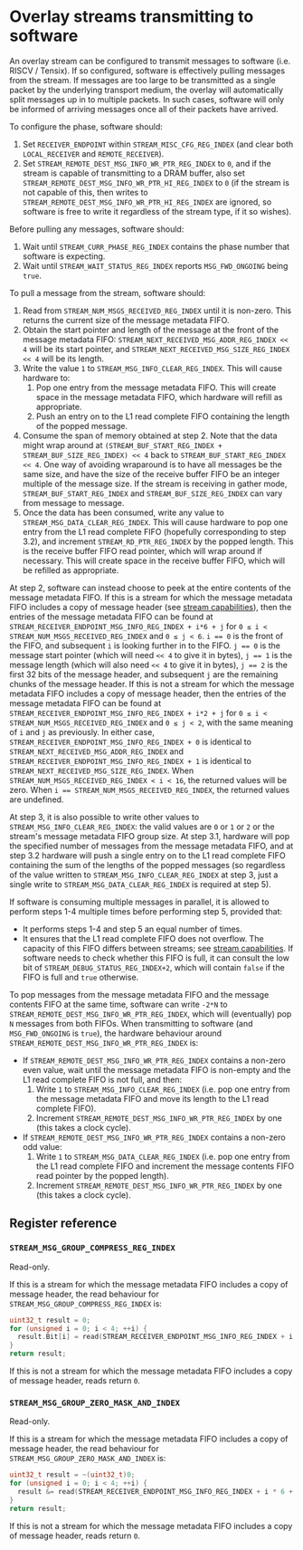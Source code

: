# Overlay streams transmitting to software

An overlay stream can be configured to transmit messages to software (i.e. RISCV / Tensix). If so configured, software is effectively pulling messages from the stream. If messages are too large to be transmitted as a single packet by the underlying transport medium, the overlay will automatically split messages up in to multiple packets. In such cases, software will only be informed of arriving messages once all of their packets have arrived.

To configure the phase, software should:
1. Set `RECEIVER_ENDPOINT` within `STREAM_MISC_CFG_REG_INDEX` (and clear both `LOCAL_RECEIVER` and `REMOTE_RECEIVER`).
2. Set `STREAM_REMOTE_DEST_MSG_INFO_WR_PTR_REG_INDEX` to `0`, and if the stream is capable of transmitting to a DRAM buffer, also set `STREAM_REMOTE_DEST_MSG_INFO_WR_PTR_HI_REG_INDEX` to `0` (if the stream is not capable of this, then writes to `STREAM_REMOTE_DEST_MSG_INFO_WR_PTR_HI_REG_INDEX` are ignored, so software is free to write it regardless of the stream type, if it so wishes).

Before pulling any messages, software should:
1. Wait until `STREAM_CURR_PHASE_REG_INDEX` contains the phase number that software is expecting.
2. Wait until `STREAM_WAIT_STATUS_REG_INDEX` reports `MSG_FWD_ONGOING` being `true`.

To pull a message from the stream, software should:
1. Read from `STREAM_NUM_MSGS_RECEIVED_REG_INDEX` until it is non-zero. This returns the current size of the message metadata FIFO.
2. Obtain the start pointer and length of the message at the front of the message metadata FIFO: `STREAM_NEXT_RECEIVED_MSG_ADDR_REG_INDEX << 4` will be its start pointer, and `STREAM_NEXT_RECEIVED_MSG_SIZE_REG_INDEX << 4` will be its length.
3. Write the value `1` to `STREAM_MSG_INFO_CLEAR_REG_INDEX`. This will cause hardware to:
    1. Pop one entry from the message metadata FIFO. This will create space in the message metadata FIFO, which hardware will refill as appropriate.
    2. Push an entry on to the L1 read complete FIFO containing the length of the popped message.
4. Consume the span of memory obtained at step 2. Note that the data might wrap around at `(STREAM_BUF_START_REG_INDEX + STREAM_BUF_SIZE_REG_INDEX) << 4` back to `STREAM_BUF_START_REG_INDEX << 4`. One way of avoiding wraparound is to have all messages be the same size, and have the size of the receive buffer FIFO be an integer multiple of the message size. If the stream is receiving in gather mode, `STREAM_BUF_START_REG_INDEX` and `STREAM_BUF_SIZE_REG_INDEX` can vary from message to message.
5. Once the data has been consumed, write any value to `STREAM_MSG_DATA_CLEAR_REG_INDEX`. This will cause hardware to pop one entry from the L1 read complete FIFO (hopefully corresponding to step 3.2), and increment `STREAM_RD_PTR_REG_INDEX` by the popped length. This is the receive buffer FIFO read pointer, which will wrap around if necessary. This will create space in the receive buffer FIFO, which will be refilled as appropriate.

At step 2, software can instead choose to peek at the entire contents of the message metadata FIFO. If this is a stream for which the message metadata FIFO includes a copy of message header (see [stream capabilities](README.md#stream-capabilities)), then the entries of the message metadata FIFO can be found at `STREAM_RECEIVER_ENDPOINT_MSG_INFO_REG_INDEX + i*6 + j` for `0 ≤ i < STREAM_NUM_MSGS_RECEIVED_REG_INDEX` and `0 ≤ j < 6`. `i == 0` is the front of the FIFO, and subsequent `i` is looking further in to the FIFO. `j == 0` is the message start pointer (which will need `<< 4` to give it in bytes), `j == 1` is the message length (which will also need `<< 4` to give it in bytes), `j == 2` is the first 32 bits of the message header, and subsequent `j` are the remaining chunks of the message header. If this is not a stream for which the message metadata FIFO includes a copy of message header, then the entries of the message metadata FIFO can be found at `STREAM_RECEIVER_ENDPOINT_MSG_INFO_REG_INDEX + i*2 + j` for `0 ≤ i < STREAM_NUM_MSGS_RECEIVED_REG_INDEX` and `0 ≤ j < 2`, with the same meaning of `i` and `j` as previously. In either case, `STREAM_RECEIVER_ENDPOINT_MSG_INFO_REG_INDEX + 0` is identical to `STREAM_NEXT_RECEIVED_MSG_ADDR_REG_INDEX` and `STREAM_RECEIVER_ENDPOINT_MSG_INFO_REG_INDEX + 1` is identical to `STREAM_NEXT_RECEIVED_MSG_SIZE_REG_INDEX`. When `STREAM_NUM_MSGS_RECEIVED_REG_INDEX < i < 16`, the returned values will be zero. When `i == STREAM_NUM_MSGS_RECEIVED_REG_INDEX`, the returned values are undefined.

At step 3, it is also possible to write other values to `STREAM_MSG_INFO_CLEAR_REG_INDEX`: the valid values are `0` or `1` or `2` or the stream's message metadata FIFO group size. At step 3.1, hardware will pop the specified number of messages from the message metadata FIFO, and at step 3.2 hardware will push a single entry on to the L1 read complete FIFO containing the sum of the lengths of the popped messages (so regardless of the value written to `STREAM_MSG_INFO_CLEAR_REG_INDEX` at step 3, just a single write to `STREAM_MSG_DATA_CLEAR_REG_INDEX` is required at step 5).

If software is consuming multiple messages in parallel, it is allowed to perform steps 1-4 multiple times before performing step 5, provided that:
* It performs steps 1-4 and step 5 an equal number of times.
* It ensures that the L1 read complete FIFO does not overflow. The capacity of this FIFO differs between streams; see [stream capabilities](README.md#stream-capabilities). If software needs to check whether this FIFO is full, it can consult the low bit of `STREAM_DEBUG_STATUS_REG_INDEX+2`, which will contain `false` if the FIFO is full and `true` otherwise.

To pop messages from the message metadata FIFO and the message contents FIFO at the same time, software can write `-2*N` to `STREAM_REMOTE_DEST_MSG_INFO_WR_PTR_REG_INDEX`, which will (eventually) pop `N` messages from both FIFOs. When transmitting to software (and `MSG_FWD_ONGOING` is `true`), the hardware behaviour around `STREAM_REMOTE_DEST_MSG_INFO_WR_PTR_REG_INDEX` is:
* If `STREAM_REMOTE_DEST_MSG_INFO_WR_PTR_REG_INDEX` contains a non-zero even value, wait until the message metadata FIFO is non-empty and the L1 read complete FIFO is not full, and then:
  1. Write `1` to `STREAM_MSG_INFO_CLEAR_REG_INDEX` (i.e. pop one entry from the message metadata FIFO and move its length to the L1 read complete FIFO).
  2. Increment `STREAM_REMOTE_DEST_MSG_INFO_WR_PTR_REG_INDEX` by one (this takes a clock cycle).
* If `STREAM_REMOTE_DEST_MSG_INFO_WR_PTR_REG_INDEX` contains a non-zero odd value:
  1. Write `1` to `STREAM_MSG_DATA_CLEAR_REG_INDEX` (i.e. pop one entry from the L1 read complete FIFO and increment the message contents FIFO read pointer by the popped length).
  2. Increment `STREAM_REMOTE_DEST_MSG_INFO_WR_PTR_REG_INDEX` by one (this takes a clock cycle).

## Register reference

### `STREAM_MSG_GROUP_COMPRESS_REG_INDEX`

Read-only.

If this is a stream for which the message metadata FIFO includes a copy of message header, the read behaviour for `STREAM_MSG_GROUP_COMPRESS_REG_INDEX` is:
```c
uint32_t result = 0;
for (unsigned i = 0; i < 4; ++i) {
  result.Bit[i] = read(STREAM_RECEIVER_ENDPOINT_MSG_INFO_REG_INDEX + i * 6 + 3).Bit[20];
}
return result;
```

If this is not a stream for which the message metadata FIFO includes a copy of message header, reads return `0`.

### `STREAM_MSG_GROUP_ZERO_MASK_AND_INDEX`

Read-only.

If this is a stream for which the message metadata FIFO includes a copy of message header, the read behaviour for `STREAM_MSG_GROUP_ZERO_MASK_AND_INDEX` is:
```c
uint32_t result = ~(uint32_t)0;
for (unsigned i = 0; i < 4; ++i) {
  result &= read(STREAM_RECEIVER_ENDPOINT_MSG_INFO_REG_INDEX + i * 6 + 4);
}
return result;
```

If this is not a stream for which the message metadata FIFO includes a copy of message header, reads return `0`.
